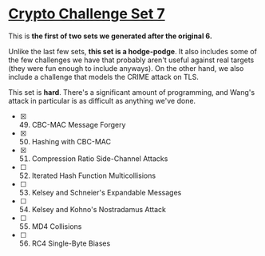 # [Crypto Challenge Set 7](http://cryptopals.com/sets/7/)
This is **the first of two sets we generated after the original 6.**

Unlike the last few sets, **this set is a hodge-podge**. It also includes some of the few challenges we have that probably aren't useful against real targets (they were fun enough to include anyways). On the other hand, we also include a challenge that models the CRIME attack on TLS.

This set is **hard**. There's a significant amount of programming, and Wang's attack in particular is as difficult as anything we've done.

- [x] 49. CBC-MAC Message Forgery
- [x] 50. Hashing with CBC-MAC
- [x] 51. Compression Ratio Side-Channel Attacks
- [ ] 52. Iterated Hash Function Multicollisions
- [ ] 53. Kelsey and Schneier's Expandable Messages
- [ ] 54. Kelsey and Kohno's Nostradamus Attack
- [ ] 55. MD4 Collisions
- [ ] 56. RC4 Single-Byte Biases
